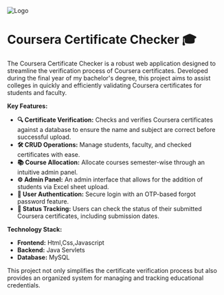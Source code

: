 
![Logo](https://d3njjcbhbojbot.cloudfront.net/api/utilities/v1/imageproxy/https://coursera.s3.amazonaws.com/media/coursera-rebrand-logo-square.png?auto=format%2Ccompress&dpr=1)


# Coursera Certificate Checker 🎓

The Coursera Certificate Checker is a robust web application designed to streamline the verification process of Coursera certificates. Developed during the final year of my bachelor's degree, this project aims to assist colleges in quickly and efficiently validating Coursera certificates for students and faculty.

**Key Features:**
- **🔍 Certificate Verification:** Checks and verifies Coursera certificates against a database to ensure the name and subject are correct before successful upload.
- **🛠️ CRUD Operations:** Manage students, faculty, and checked certificates with ease.
- **📚 Course Allocation:** Allocate courses semester-wise through an intuitive admin panel.
- **⚙️ Admin Panel:** An admin interface that allows for the addition of students via Excel sheet upload.
- **🔐 User Authentication:** Secure login with an OTP-based forgot password feature.
- **📅 Status Tracking:** Users can check the status of their submitted Coursera certificates, including submission dates.

**Technology Stack:**
- **Frontend:** Html,Css,Javascript
- **Backend:** Java Servlets
- **Database:** MySQL

This project not only simplifies the certificate verification process but also provides an organized system for managing and tracking educational credentials.

